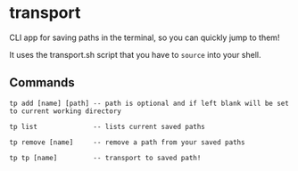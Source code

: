 # transport

CLI app for saving paths in the terminal, so you can quickly jump to them!

It uses the transport.sh script that you have to `source` into your shell.

## Commands
`tp add [name] [path] -- path is optional and if left blank will be set to current working directory`  

`tp list              -- lists current saved paths`  

`tp remove [name]     -- remove a path from your saved paths`  

`tp tp [name]         -- transport to saved path!`
